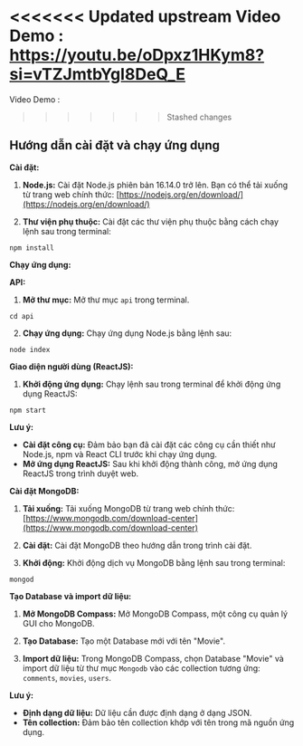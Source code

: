 <<<<<<< Updated upstream
Video Demo : https://youtu.be/oDpxz1HKym8?si=vTZJmtbYgI8DeQ_E 
=======

Video Demo : 

>>>>>>> Stashed changes


## Hướng dẫn cài đặt và chạy ứng dụng

**Cài đặt:**

1. **Node.js:** Cài đặt Node.js phiên bản 16.14.0 trở lên. Bạn có thể tải xuống từ trang web chính thức: [https://nodejs.org/en/download/](https://nodejs.org/en/download/)

2. **Thư viện phụ thuộc:** Cài đặt các thư viện phụ thuộc bằng cách chạy lệnh sau trong terminal:

```
npm install
```

**Chạy ứng dụng:**

**API:**

1. **Mở thư mục:** Mở thư mục `api` trong terminal.
```
cd api
```

2. **Chạy ứng dụng:** Chạy ứng dụng Node.js bằng lệnh sau:

```
node index
```

**Giao diện người dùng (ReactJS):**

1. **Khởi động ứng dụng:** Chạy lệnh sau trong terminal để khởi động ứng dụng ReactJS:

```
npm start
```

**Lưu ý:**

* **Cài đặt công cụ:** Đảm bảo bạn đã cài đặt các công cụ cần thiết như Node.js, npm và React CLI trước khi chạy ứng dụng.
* **Mở ứng dụng ReactJS:** Sau khi khởi động thành công, mở ứng dụng ReactJS trong trình duyệt web.

**Cài đặt MongoDB:**

1. **Tải xuống:** Tải xuống MongoDB từ trang web chính thức: [https://www.mongodb.com/download-center](https://www.mongodb.com/download-center)

2. **Cài đặt:** Cài đặt MongoDB theo hướng dẫn trong trình cài đặt.

3. **Khởi động:** Khởi động dịch vụ MongoDB bằng lệnh sau trong terminal:

```
mongod
```

**Tạo Database và import dữ liệu:**

1. **Mở MongoDB Compass:** Mở MongoDB Compass, một công cụ quản lý GUI cho MongoDB.

2. **Tạo Database:** Tạo một Database mới với tên "Movie".

3. **Import dữ liệu:** Trong MongoDB Compass, chọn Database "Movie" và import dữ liệu từ thư mục `Mongodb` vào các collection tương ứng: `comments`, `movies`, `users`.

**Lưu ý:**

* **Định dạng dữ liệu:** Dữ liệu cần được định dạng ở dạng JSON.
* **Tên collection:** Đảm bảo tên collection khớp với tên trong mã nguồn ứng dụng.
